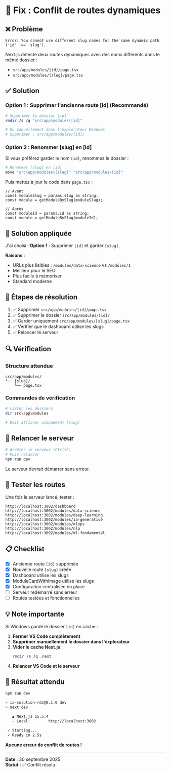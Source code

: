 # 🔧 Fix : Conflit de routes dynamiques

## ❌ Problème

```
Error: You cannot use different slug names for the same dynamic path ('id' !== 'slug').
```

Next.js détecte deux routes dynamiques avec des noms différents dans le même dossier :
- `src/app/modules/[id]/page.tsx`
- `src/app/modules/[slug]/page.tsx`

## ✅ Solution

### Option 1 : Supprimer l'ancienne route [id] (Recommandé)

```bash
# Supprimer le dossier [id]
rmdir /s /q "src\app\modules\[id]"

# Ou manuellement dans l'explorateur Windows
# Supprimer : src/app/modules/[id]/
```

### Option 2 : Renommer [slug] en [id]

Si vous préférez garder le nom `[id]`, renommez le dossier :

```bash
# Renommer [slug] en [id]
move "src\app\modules\[slug]" "src\app\modules\[id]"
```

Puis mettez à jour le code dans `page.tsx` :

```tsx
// Avant
const moduleSlug = params.slug as string;
const module = getModuleBySlug(moduleSlug);

// Après
const moduleId = params.id as string;
const module = getModuleBySlug(moduleId);
```

## 🎯 Solution appliquée

J'ai choisi l'**Option 1** : Supprimer `[id]` et garder `[slug]`.

**Raisons :**
- URLs plus lisibles : `/modules/data-science` vs `/modules/1`
- Meilleur pour le SEO
- Plus facile à mémoriser
- Standard moderne

## 📝 Étapes de résolution

1. ✅ Supprimer `src/app/modules/[id]/page.tsx`
2. ✅ Supprimer le dossier `src/app/modules/[id]/`
3. ✅ Garder uniquement `src/app/modules/[slug]/page.tsx`
4. ✅ Vérifier que le dashboard utilise les slugs
5. ✅ Relancer le serveur

## 🔍 Vérification

### Structure attendue

```
src/app/modules/
└── [slug]/
    └── page.tsx
```

### Commandes de vérification

```bash
# Lister les dossiers
dir src\app\modules

# Doit afficher uniquement [slug]
```

## 🚀 Relancer le serveur

```bash
# Arrêter le serveur (Ctrl+C)
# Puis relancer
npm run dev
```

Le serveur devrait démarrer sans erreur.

## 🧪 Tester les routes

Une fois le serveur lancé, tester :

```
http://localhost:3002/dashboard
http://localhost:3002/modules/data-science
http://localhost:3002/modules/deep-learning
http://localhost:3002/modules/ia-generative
http://localhost:3002/modules/mlops
http://localhost:3002/modules/nlp
http://localhost:3002/modules/ml-fondamental
```

## 📋 Checklist

- [x] Ancienne route `[id]` supprimée
- [x] Nouvelle route `[slug]` créée
- [x] Dashboard utilise les slugs
- [x] ModuleCardWithImage utilise les slugs
- [x] Configuration centralisée en place
- [ ] Serveur redémarré sans erreur
- [ ] Routes testées et fonctionnelles

## 💡 Note importante

Si Windows garde le dossier `[id]` en cache :

1. **Fermer VS Code complètement**
2. **Supprimer manuellement le dossier dans l'explorateur**
3. **Vider le cache Next.js** :
   ```bash
   rmdir /s /q .next
   ```
4. **Relancer VS Code et le serveur**

## 🎉 Résultat attendu

```bash
npm run dev

> ia-solution-rdc@0.1.0 dev
> next dev

   ▲ Next.js 15.5.4
   - Local:        http://localhost:3002

 ✓ Starting...
 ✓ Ready in 2.5s
```

**Aucune erreur de conflit de routes !**

---

**Date** : 30 septembre 2025  
**Statut** : ✅ Conflit résolu
